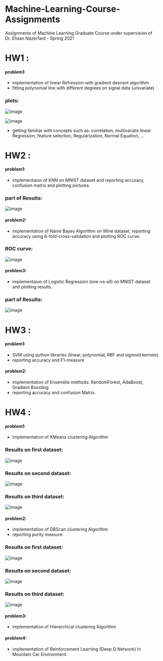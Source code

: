 # Machine-Learning-Course-Assignments
Assignments of Machine Learning Graduate Course under supervision of Dr. Ehsan Nazerfard - Spring 2021  

# HW1 :  
#### problem1:  
* implementation of linear Refression with gradient descent algorithm 
* fitting polynomial line with different degrees on signal data (univariate)  

### plots:  
![image](https://user-images.githubusercontent.com/44861408/135860937-a91d12c9-4497-4cc9-a552-ad3e9f414dcb.png)  
  
![image](https://user-images.githubusercontent.com/44861408/135860978-70db061a-b0c7-4b3f-b229-8aa099a5b3ef.png)



* getting familiar with concepts such as: correlation, multivariate linear Regression, feature selection, Regularization, Normal Equation, ...

# HW2 :  
#### problem1:  
* implementaion of KNN on MNIST dataset and reporting accuracy, confusion matrix and plotting pictures.  
### part of Results:  
![image](https://user-images.githubusercontent.com/44861408/135861592-c1710831-f352-4e4e-8228-0aed3b16f57d.png)

#### problem2:  
* implementation of Naive Bayes Algorithm on Wine dataset, reporting accuracy using 6-fold-cross-validation and plotting ROC curve. 
### ROC curve:  
![image](https://user-images.githubusercontent.com/44861408/135861769-26ffb57d-b3a9-4874-a890-90f89780b021.png)

#### problem3:  
* implementaion of Logistic Regression (one-vs-all) on MNIST dataset and plotting results.

### part of Results:  
![image](https://user-images.githubusercontent.com/44861408/135861906-1b8d550c-ce26-46dc-bd23-8146d185500c.png)


# HW3 :  
#### problem1:  
* SVM using python libraries (linear, polynomial, RBF and sigmoid kernels)
* reporting accuracy and F1-measure
#### problem2:  
* implementation of Ensemble methods: RandomForest, AdaBoost, Gradient Boosting
* reporting accuracy and confusion Matrix.  

# HW4 :  
#### problem1:  
* implementation of KMeans clustering Algorithm   

### Results on first dataset: 
![image](https://user-images.githubusercontent.com/44861408/135862566-d5644d7d-534a-47c6-b745-2fff12c34bb6.png)  

 ### Results on second dataset: 

![image](https://user-images.githubusercontent.com/44861408/135862359-54f4d490-342a-4621-b02d-6cbd6bb23cc9.png)  

### Results on third dataset: 

![image](https://user-images.githubusercontent.com/44861408/135862461-40f66014-99bf-4db1-8895-f714e0a91fb4.png)





#### problem2:  
* implementation of DBScan clustering Algorithm  
* reporting purity measure  

### Results on first dataset: 

![image](https://user-images.githubusercontent.com/44861408/135862734-5f4c9a38-a936-465a-bb06-f6992f918b0a.png)  

### Results on second dataset:  

![image](https://user-images.githubusercontent.com/44861408/135862881-d33bc01e-88b6-4203-9058-c6c092fd87f2.png)  


### Results on third dataset:  

![image](https://user-images.githubusercontent.com/44861408/135863142-847b7b11-d209-4c25-9faa-e71e60bf6697.png)


#### problem3:  
* implementation of Hierarchical clustering Algorithm

#### problem4:  
* implementation of Reinforcement Learning (Deep Q Network) in Mountain Car Environment.

